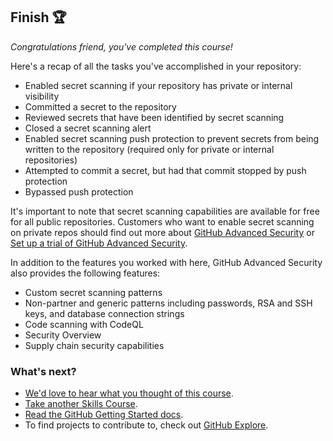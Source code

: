 ## Finish 🏆

_Congratulations friend, you've completed this course!_ 

Here's a recap of all the tasks you've accomplished in your repository:

- Enabled secret scanning if your repository has private or internal visibility
- Committed a secret to the repository
- Reviewed secrets that have been identified by secret scanning
- Closed a secret scanning alert
- Enabled secret scanning push protection to prevent secrets from being written to the repository (required only for private or internal repositories)
- Attempted to commit a secret, but had that commit stopped by push protection
- Bypassed push protection

It's important to note that secret scanning capabilities are available for free for all public repositories. Customers who want to enable secret scanning on private repos should find out more about [GitHub Advanced Security](https://docs.github.com/en/enterprise-cloud@latest/get-started/learning-about-github/about-github-advanced-security) or [Set up a trial of GitHub Advanced Security](https://docs.github.com/en/enterprise-cloud@latest/billing/managing-billing-for-github-advanced-security/setting-up-a-trial-of-github-advanced-security). 

In addition to the features you worked with here, GitHub Advanced Security also provides the following features:

-  Custom secret scanning patterns
-  Non-partner and generic patterns including passwords, RSA and SSH keys, and database connection strings
-  Code scanning with CodeQL
-  Security Overview
-  Supply chain security capabilities

### What's next?

- [We'd love to hear what you thought of this course](TBD-feedback-link).
- [Take another Skills Course](https://github.com/skills).
- [Read the GitHub Getting Started docs](https://docs.github.com/en/get-started).
- To find projects to contribute to, check out [GitHub Explore](https://github.com/explore).

